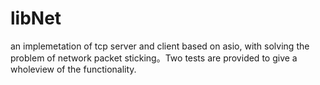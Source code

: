 # libNet
an implemetation of tcp server and client based on asio, with solving the problem of network packet sticking。Two tests are provided to give a wholeview of the functionality.
